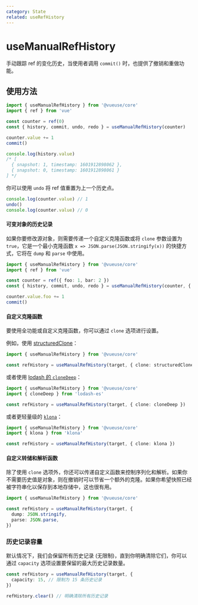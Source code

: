 ```yaml
---
category: State
related: useRefHistory
---
```


# useManualRefHistory

手动跟踪 ref 的变化历史，当使用者调用 `commit()` 时，也提供了撤销和重做功能。

## 使用方法

```ts {5}
import { useManualRefHistory } from '@vueuse/core'
import { ref } from 'vue'

const counter = ref(0)
const { history, commit, undo, redo } = useManualRefHistory(counter)

counter.value += 1
commit()

console.log(history.value)
/* [
  { snapshot: 1, timestamp: 1601912898062 },
  { snapshot: 0, timestamp: 1601912898061 }
] */
```

你可以使用 `undo` 将 ref 值重置为上一个历史点。

```ts
console.log(counter.value) // 1
undo()
console.log(counter.value) // 0
```

#### 可变对象的历史记录

如果你要修改源对象，则需要传递一个自定义克隆函数或将 `clone` 参数设置为 `true`，它是一个最小克隆函数 `x => JSON.parse(JSON.stringify(x))` 的快捷方式，它将在 `dump` 和 `parse` 中使用。

```ts {5}
import { useManualRefHistory } from '@vueuse/core'
import { ref } from 'vue'

const counter = ref({ foo: 1, bar: 2 })
const { history, commit, undo, redo } = useManualRefHistory(counter, { clone: true })

counter.value.foo += 1
commit()
```

#### 自定义克隆函数

要使用全功能或自定义克隆函数，你可以通过 `clone` 选项进行设置。

例如，使用 [structuredClone](https://developer.mozilla.org/en-US/docs/Web/API/structuredClone)：

```ts
import { useManualRefHistory } from '@vueuse/core'

const refHistory = useManualRefHistory(target, { clone: structuredClone })
```

或者使用 [lodash 的 `cloneDeep`](https://lodash.com/docs/4.17.15#cloneDeep)：

```ts
import { useManualRefHistory } from '@vueuse/core'
import { cloneDeep } from 'lodash-es'

const refHistory = useManualRefHistory(target, { clone: cloneDeep })
```

或者更轻量级的 [`klona`](https://github.com/lukeed/klona)：

```ts
import { useManualRefHistory } from '@vueuse/core'
import { klona } from 'klona'

const refHistory = useManualRefHistory(target, { clone: klona })
```

#### 自定义转储和解析函数

除了使用 `clone` 选项外，你还可以传递自定义函数来控制序列化和解析。如果你不需要历史值是对象，则在撤销时可以节省一个额外的克隆。如果你希望快照已经被字符串化以保存到本地存储中，这也很有用。

```ts
import { useManualRefHistory } from '@vueuse/core'

const refHistory = useManualRefHistory(target, {
  dump: JSON.stringify,
  parse: JSON.parse,
})
```

### 历史记录容量

默认情况下，我们会保留所有历史记录 (无限制)，直到你明确清除它们，你可以通过 `capacity` 选项设置要保留的最大历史记录数量。

```ts
const refHistory = useManualRefHistory(target, {
  capacity: 15, // 限制为 15 条历史记录
})

refHistory.clear() // 明确清除所有历史记录
```
